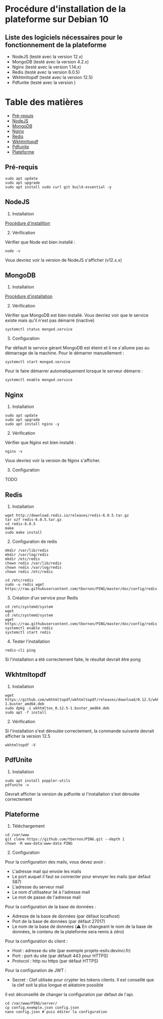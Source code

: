 # Procédure d'installation de la plateforme sur Debian 10

## Liste des logiciels nécessaires pour le fonctionnement de la plateforme

* NodeJS (testé avec la version 12.x)
* MongoDB (testé avec la version 4.2.x)
* Nginx (testé avec la version 1.14.x)
* Redis (testé avec la version 6.0.5)
* Wkhtmltopdf (testé avec la version 12.5)
* Pdfunite (testé avec la version )

# Table des matières
- [Pré-requis](#Pré-requis)
- [NodeJS](#NodeJS)
- [MongoDB](#MongoDB)
- [Nginx](#Nginx)
- [Redis](#Redis)
- [Wkhtmltopdf](#Wkhtmltopdf)
- [Pdfunite](#Pdfunite)
- [Plateforme](#Plateforme)

## Pré-requis 

```
sudo apt update
sudo apt upgrade
sudo apt install sudo curl git build-essential -y
```

## NodeJS

1. Installation

[Procédure d'installtion](https://github.com/nodesource/distributions/blob/master/README.md#installation-instructions)

2. Vérification

Vérifier que Node est bien installé :
```
node -v
```
Vous devriez voir la version de NodeJS s'afficher (v12.x.x)


## MongoDB

1. Installation

[Procédure d'installation](https://docs.mongodb.com/manual/tutorial/install-mongodb-on-debian/)

2. Vérification

Vérifier que MongoDB est bien installé. Vous devriez voir que le service existe mais qu'il n'est pas démarré (inactive)
```
systemctl status mongod.service
```

3. Configuration

Par défault le service gérant MongoDB est éteint et il ne s'allume pas au démarrage de la machine.
Pour le démarrer manuellement :
```
systemctl start mongod.service
```

Pour le faire démarrer automatiquement lorsque le serveur démarre :
```
systemctl enable mongod.service
```

## Nginx

1. Installation

```
sudo apt update
sudo apt upgrade
sudo apt install nginx -y
```

2. Vérification

Vérifier que Nginx est bien installé :
```
nginx -v
```
Vous devriez voir la version de Nginx s'afficher.

3. Configuration 

TODO

## Redis

1. Installation

```
wget http://download.redis.io/releases/redis-6.0.5.tar.gz
tar xzf redis-6.0.5.tar.gz
cd redis-6.0.5
make
sudo make install
```

2. Configuration de redis

```
mkdir /var/lib/redis
mkdir /var/log/redis
mkdir /etc/redis
chown redis /var/lib/redis
chown redis /var/log/redis
chown redis /etc/redis

cd /etc/redis 
sudo -u redis wget https://raw.githubusercontent.com/tbornon/PING/master/doc/config/redis.conf
```

3. Création d'un service pour Redis

```
cd /etc/systemd/system
wget 
cd /etc/systemd/system
wget https://raw.githubusercontent.com/tbornon/PING/master/doc/config/redis.service
systemctl enable redis
systemctl start redis
```

4. Tester l'installation

```
redis-cli ping
```

Si l'installation a été correctement faite, le résultat devrait être pong


## Wkhtmltopdf

1. Installation

```
wget https://github.com/wkhtmltopdf/wkhtmltopdf/releases/download/0.12.5/wkhtmltox_0.12.5-1.buster_amd64.deb
sudo dpkg -i wkhtmltox_0.12.5-1.buster_amd64.deb 
sudo apt -f install
```

2. Vérification

Si l'installation s'est déroulée correctement, la commande suivante devrait afficher la version 12.5
```
wkhtmltopdf -V
```

## PdfUnite

1. Installation

```
sudo apt install poppler-utils
pdfunite -v
```

Devrait afficher la version de pdfunite si l'installation s'est déroulée correctement

## Plateforme

1. Téléchargement
```
cd /var/www
git clone https://github.com/tbornon/PING.git --depth 1
chown -R www-data:www-data PING
```

2. Configuration

Pour la configuration des mails, vous devez avoir : 
* L'adresse mail qui envoie les mails
* Le port auquel il faut se connecter pour envoyer les mails (par defaut 587)
* L'adresse du serveur mail
* Le nom d'utilisateur lié à l'adresse mail
* Le mot de passe de l'adresse mail

Pour la configuration de la base de données :
* Adresse de la base de données (par défaut localhost)
* Port de la base de données (par défaut 27017)
* Le nom de la base de données (:warning: En changeant le nom de la base de données, le contenu de la plateforme sera remis à zéro)

Pour la configuration du client :
* Host : adresse du site (par exemple projets-esilv.devinci.fr)
* Port : port du site (par défault 443 pour HTTPS)
* Protocol : http ou https (par défaut HTTPS)

Pour la configuration de JWT :
* Secret : Clef utilisée pour crypter les tokens clients. Il est conseillé que la clef soit la plus longue et aléatoire possible

Il est déconseillé de changer la configuration par défaut de l'api.

```
cd /var/www/PING/server/
cp config.exemple.json config.json
nano config.json # puis éditer la configuration
```

